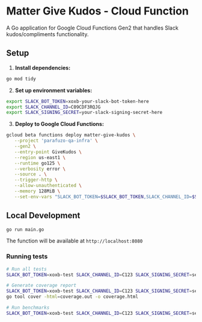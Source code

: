# Matter Give Kudos - Cloud Function

A Go application for Google Cloud Functions Gen2 that handles Slack kudos/compliments functionality.

## Setup

1. **Install dependencies:**
   
```bash
go mod tidy
```

2. **Set up environment variables:**

```bash
export SLACK_BOT_TOKEN=xoxb-your-slack-bot-token-here
export SLACK_CHANNEL_ID=C09CDF3RQJG
export SLACK_SIGNING_SECRET=your-slack-signing-secret-here
```

3. **Deploy to Google Cloud Functions:**

```bash
gcloud beta functions deploy matter-give-kudos \
   --project 'parafuzo-qa-infra' \
   --gen2 \
   --entry-point GiveKudos \
   --region us-east1 \
   --runtime go125 \
   --verbosity error \
   --source . \
   --trigger-http \
   --allow-unauthenticated \
   --memory 128MiB \
   --set-env-vars "SLACK_BOT_TOKEN=$SLACK_BOT_TOKEN,SLACK_CHANNEL_ID=$SLACK_CHANNEL_ID,SLACK_SIGNING_SECRET=$SLACK_SIGNING_SECRET"
```

## Local Development

```bash
go run main.go
```

The function will be available at `http://localhost:8080`

### Running tests

```bash
# Run all tests
SLACK_BOT_TOKEN=xoxb-test SLACK_CHANNEL_ID=C123 SLACK_SIGNING_SECRET=secret go test -v

# Generate coverage report
SLACK_BOT_TOKEN=xoxb-test SLACK_CHANNEL_ID=C123 SLACK_SIGNING_SECRET=secret go test -coverprofile=coverage.out
go tool cover -html=coverage.out -o coverage.html

# Run benchmarks
SLACK_BOT_TOKEN=xoxb-test SLACK_CHANNEL_ID=C123 SLACK_SIGNING_SECRET=secret go test -bench=. -benchmem
```
